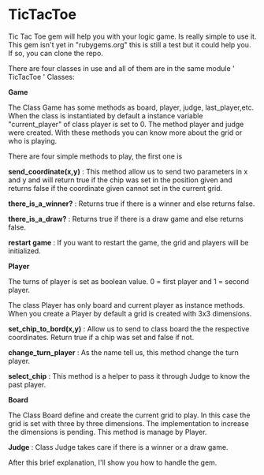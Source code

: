 
# TicTacToe

Tic Tac Toe gem will help you with your logic game. Is really simple to use it. This gem isn't yet in "rubygems.org" this is still a test but it could help you. If so, you can clone the repo.

There are four classes in use and all of them are in the same module ' TicTacToe '
Classes: 

**Game**

The Class Game has some methods as board, player, judge, last_player,etc. When the class is instantiated by default a instance variable "current_player" of class player is set to 0. The method player and judge were created. With these methods you can know more about the grid or who is playing.

There are four simple methods to play, the first one is

**send_coordinate(x,y)** : This method allow us to send two parameters in x and y and will return true if the chip was set in the position given and returns false if the coordinate given cannot set in the current grid.

**there_is_a_winner?** : Returns true if there is a winner and else returns false.
 
**there_is_a_draw?** : Returns true if there is a draw game and else returns false.

**restart game** : If you want to restart the game, the grid and players will be initialized.

**Player**

The turns of player is set as boolean value. 0 =  first player and 1 = second player.

The class Player has only board and current player as instance methods. When you create a Player by default a grid is created with 3x3 dimensions.

**set_chip_to_bord(x,y)** : Allow us to send to class board the the respective coordinates. Return true if a chip was set and false if not.

**change_turn_player** : As the name tell us, this method change the turn player.

**select_chip** : This method is a helper to pass it through Judge to know the past player.

**Board**

The Class Board define and create the current grid to play. In this case the grid is set with three by three dimensions.
The implementation to increase the dimensions is pending. This method is manage by Player.

**Judge** : Class Judge takes care if there is a winner or a draw game. 


After this brief explanation, I'll show you how to handle the gem.







